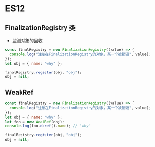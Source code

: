 <!--
 * @Author: your name
 * @Date: 2021-10-24 11:43:54
 * @LastEditTime: 2021-10-24 12:00:36
 * @LastEditors: Please set LastEditors
 * @Description: ES12
 * @FilePath: \知识点\ES12.md
-->

# ES12

## FinalizationRegistry 类

- 监测对象的回收

```js
const finalRegistry = new FinalizationRegistry((value) => {
  console.log("注册在FinalizationRegistry的对象，某一个被销毁", value);
});
let obj = { name: "why" };

finalRegistry.register(obj, "obj");
obj = null;
```

## WeakRef

```js
const finalRegistry = new FinalizationRegistry((value) => {
  console.log("注册在FinalizationRegistry的对象，某一个被销毁", value);
});
let obj = { name: "why" };
let foo = new WeakRef(obj);
console.log(foo.deref().name); // 'why'

finalRegistry.register(obj, "obj");
obj = null;
```
